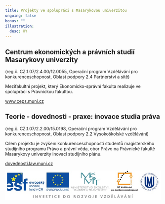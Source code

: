 ```yaml
---
title: Projekty ve spolupráci s Masarykovou univerzitou
ongoing: false
bonus: ""
illustration:
  desc: XY
---
```

<h2>Centrum ekonomických a právních studií Masarykovy univerzity</h2>

<p>(reg.č. CZ.1.07/2.4.00/12.0055, Operační program Vzdělávání pro konkurenceschopnost, Oblast podpory 2.4 Partnerství a sítě)</p>

<p>Mezifakultní projekt, který Ekonomicko-správní fakulta realizuje ve spolupráci s Právnickou fakultou.</p>

<p><a href="http://www.ceps.muni.cz/">www.ceps.muni.cz</a></p>

<h2>Teorie - dovednosti - praxe: inovace studia práva</h2>

<p>(reg.č. CZ.1.07/2.2.00/15.0198, Operační program Vzdělávání pro konkurenceschopnost, Oblast podpory 2.2 Vysokoškolské vzdělávání)</p>

<p>Cílem projektu je zvýšení konkurenceschopnosti studentů magisterského studijního programu Právo a právní věda, obor Právo na Právnické fakultě Masarykovy univerzity inovací studijního plánu.</p>

<p><a href="http://dovednosti.law.muni.cz/">dovednosti.law.muni.cz</a></p>

<p><img alt="Na obrázku jsou loga ESF, EU, MŠMT, OP Vzdělávání pro konkurenceschopnost, Masarykovy univerzity." src="spoluprace-mu.jpg" /></p>
